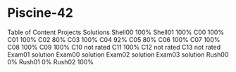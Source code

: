 # Piscine-42

Table of Content
Projects	Solutions
Shell00	100%
Shell01	100%
C00	100%
C01	100%
C02	80%
C03	100%
C04	92%
C05	80%
C06	100%
C07	100%
C08	100%
C09	100%
C10	not rated
C11	100%
C12	not rated
C13	not rated
Exam01	solution
Exam00	solution
Exam02	solution
Exam03	solution
Rush00	0%
Rush01	0%
Rush02	100%
